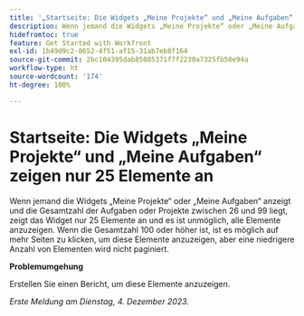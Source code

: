 ```yaml
---
title: '„Startseite: Die Widgets „Meine Projekte“ und „Meine Aufgaben“ zeigen nur 25 Elemente an“'
description: Wenn jemand die Widgets „Meine Projekte“ oder „Meine Aufgaben“ anzeigt und die Gesamtzahl der Aufgaben oder Projekte zwischen 26 und 99 liegt, zeigt das Widget nur 25 Elemente an und es ist unmöglich, alle Elemente anzuzeigen. Wenn die Gesamtzahl 100 oder höher ist, ist es möglich auf mehr Seiten zu klicken, um diese Elemente anzuzeigen, aber eine niedrigere Anzahl von Elementen wird nicht paginiert.
hidefromtoc: true
feature: Get Started with Workfront
exl-id: 1b49d9c2-8652-4f51-af15-31ab7eb8f164
source-git-commit: 2bc104395dab85085371f7f2230a7325fb50e94a
workflow-type: ht
source-wordcount: '174'
ht-degree: 100%

---
```


# Startseite: Die Widgets „Meine Projekte“ und „Meine Aufgaben“ zeigen nur 25 Elemente an

Wenn jemand die Widgets „Meine Projekte“ oder „Meine Aufgaben“ anzeigt und die Gesamtzahl der Aufgaben oder Projekte zwischen 26 und 99 liegt, zeigt das Widget nur 25 Elemente an und es ist unmöglich, alle Elemente anzuzeigen. Wenn die Gesamtzahl 100 oder höher ist, ist es möglich auf mehr Seiten zu klicken, um diese Elemente anzuzeigen, aber eine niedrigere Anzahl von Elementen wird nicht paginiert.

**Problemumgehung**

Erstellen Sie einen Bericht, um diese Elemente anzuzeigen.

_Erste Meldung am Dienstag, 4. Dezember 2023._
